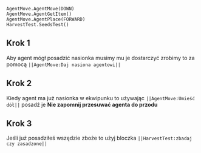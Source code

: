 ```blocks
AgentMove.AgentMove(DOWN)
AgentMove.AgentGetItem()
AgentMove.AgentPlace(FORWARD)
HarvestTest.SeedsTest()
```
## Krok 1 
Aby agent mógł posadzić nasionka musimy mu je dostarczyć zrobimy to za pomocą ``||AgentMove:Daj nasiona agentowi||``

## Krok 2 
Kiedy agent ma już nasionka w ekwipunku to używając ``||AgentMove:Umieść dół||`` posadź je
**Nie zapomnij przesuwać agenta do przodu**
## Krok 3 
Jeśli już posadziłeś wszędzie zboże to użyj bloczka ``||HarvestTest:zbadaj czy zasadzone||``
